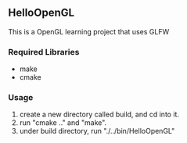 ## HelloOpenGL
This is a OpenGL learning project that uses GLFW  
### Required Libraries
* make  
* cmake  

### Usage
1. create a new directory called build, and cd into it.  
2. run "cmake .." and "make".  
3. under build directory, run "./../bin/HelloOpenGL"


